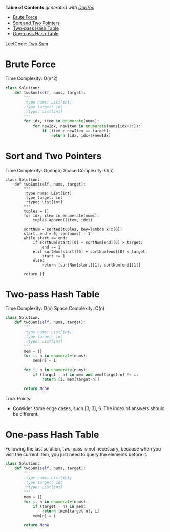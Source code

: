 <!-- START doctoc generated TOC please keep comment here to allow auto update -->
<!-- DON'T EDIT THIS SECTION, INSTEAD RE-RUN doctoc TO UPDATE -->
**Table of Contents**  *generated with [DocToc](https://github.com/thlorenz/doctoc)*

- [Brute Force](#brute-force)
- [Sort and Two Pointers](#sort-and-two-pointers)
- [Two-pass Hash Table](#two-pass-hash-table)
- [One-pass Hash Table](#one-pass-hash-table)

<!-- END doctoc generated TOC please keep comment here to allow auto update -->

LeetCode: [Two Sum](https://leetcode.com/problems/two-sum)


# Brute Force

Time Complexity: O(n^2)

```python
class Solution:
    def twoSum(self, nums, target):
        """
        :type nums: List[int]
        :type target: int
        :rtype: List[int]
        """
        for idx, item in enumerate(nums):
            for newIdx, newItem in enumerate(nums[idx+1:]):
                if (item + newItem == target):
                    return [idx, idx+1+newIdx]
```

# Sort and Two Pointers

Time Complexity: O(nlogn)
Space Complexity: O(n)

```
class Solution:
    def twoSum(self, nums, target):
        """
        :type nums: List[int]
        :type target: int
        :rtype: List[int]
        """
        tuples = []
        for idx, item in enumerate(nums):
            tuples.append((item, idx))

        sortNum = sorted(tuples, key=lambda x:x[0])
        start, end = 0, len(nums) - 1
        while start <= end:
            if sortNum[start][0] + sortNum[end][0] > target:
                end -= 1
            elif sortNum[start][0] + sortNum[end][0] < target:
                start += 1
            else:
                return [sortNum[start][1], sortNum[end][1]]

        return []
```

# Two-pass Hash Table

Time Complexity: O(n)
Space Complexity: O(n)

```python
class Solution:
    def twoSum(self, nums, target):
        """
        :type nums: List[int]
        :type target: int
        :rtype: List[int]
        """
        mem = {}
        for i, n in enumerate(nums):
            mem[n] = i

        for i, n in enumerate(nums):
            if (target - n) in mem and mem[target-n] != i:
                return [i, mem[target-n]]

        return None
```

Trick Points:

- Consider some edge cases, such [3, 3], 6. The index of answers should be different.

# One-pass Hash Table

Following the last solution, two-pass is not necessary, because when you visit the current item, you just need to query the elements before it.

```python
class Solution:
    def twoSum(self, nums, target):
        """
        :type nums: List[int]
        :type target: int
        :rtype: List[int]
        """
        mem = {}
        for i, n in enumerate(nums):
            if (target - n) in mem:
                return [mem[target-n], i]
            mem[n] = i

        return None
```
